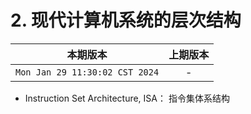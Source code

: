 # 2. 现代计算机系统的层次结构

|本期版本|上期版本
|:---:|:---:
`Mon Jan 29 11:30:02 CST 2024` | -


* Instruction Set Architecture, ISA： 指令集体系结构